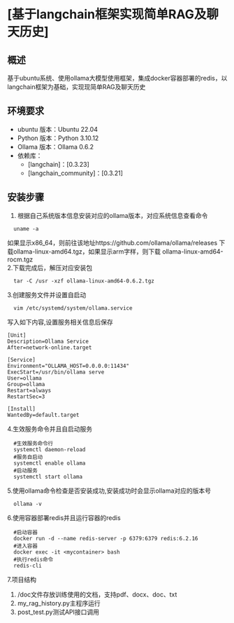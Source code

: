 # [基于langchain框架实现简单RAG及聊天历史]

## 概述
基于ubuntu系统、使用ollama大模型使用框架，集成docker容器部署的redis，以langchain框架为基础，实现现简单RAG及聊天历史

## 环境要求
- ubuntu 版本：Ubuntu 22.04
- Python 版本：Python 3.10.12
- Ollama 版本：Ollama 0.6.2
- 依赖库：
  - [langchain]：[0.3.23]
  - [langchain_community]：[0.3.21]

## 安装步骤
1. 根据自己系统版本信息安装对应的ollama版本，对应系统信息查看命令
```shell
  uname -a
```
如果显示x86_64，则前往该地址https://github.com/ollama/ollama/releases 下载ollama-linux-amd64.tgz，如果显示arm字样，则下载 ollama-linux-amd64-rocm.tgz  
2.下载完成后，解压对应安装包
```shell
  tar -C /usr -xzf ollama-linux-amd64-0.6.2.tgz
```
3.创建服务文件并设置自启动
```shell
  vim /etc/systemd/system/ollama.service
```
写入如下内容,设置服务相关信息后保存
```text
[Unit]
Description=Ollama Service
After=network-online.target

[Service]
Environment="OLLAMA_HOST=0.0.0.0:11434"
ExecStart=/usr/bin/ollama serve
User=ollama
Group=ollama
Restart=always
RestartSec=3

[Install]
WantedBy=default.target
```
4.生效服务命令并且自启动服务
```shell
  #生效服务命令行
  systemctl daemon-reload
  #服务自启动
  systemctl enable ollama
  #启动服务
  systemctl start ollama
```
5.使用ollama命令检查是否安装成功,安装成功时会显示ollama对应的版本号
```shell
  ollama -v
```
6.使用容器部署redis并且运行容器的redis
```shell
  #启动容器
  docker run -d --name redis-server -p 6379:6379 redis:6.2.16
  #进入容器
  docker exec -it <mycontainer> bash
  #执行redis命令
  redis-cli
```
7.项目结构
1. /doc文件存放训练使用的文档，支持pdf、docx、doc、txt
2. my_rag_history.py主程序运行
3. post_test.py测试API接口调用
    

